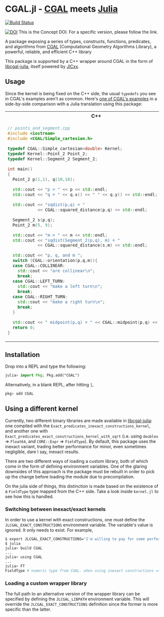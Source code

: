 # CGAL.jl - [CGAL][1] meets [Julia](https://julialang.org)

[![Build Status](https://github.com/rgcv/CGAL.jl/workflows/CI/badge.svg)](https://github.com/rgcv/CGAL.jl/actions)

[![DOI](https://zenodo.org/badge/DOI/10.5281/zenodo.5164008.svg)](https://doi.org/10.5281/zenodo.5164008)
This is the Concept DOI.  For a specific version, please follow the link.

A package exposing a series of types, constructs, functions, predicates, and
algorithms from [CGAL][1] (Computational Geometry Algorithms Library), a
powerful, reliable, and efficient C++ library

This package is supported by a C++ wrapper around CGAL in the form of
[libcgal-julia][2], itself powered by
[JlCxx](https://github.com/JuliaInterop/libcxxwrap-julia).

## Usage

Since the kernel is being fixed on the C++ side, the usual `typedefs` you see
in CGAL's examples aren't as common.  Here's [one of CGAL's
examples](https://doc.cgal.org/latest/Kernel_23/Kernel_23_2points_and_segment_8cpp-example.html)
in a side-by-side comparison with a Julia translation using this package:

<table>
<tr>
<th>C++</th>
<th>Julia</th>
</tr>
<tr>
<td>

```cpp
// points_and_segment.cpp
#include <iostream>
#include <CGAL/Simple_cartesian.h>

typedef CGAL::Simple_cartesian<double> Kernel;
typedef Kernel::Point_2 Point_2;
typedef Kernel::Segment_2 Segment_2;

int main()
{
  Point_2 p(1,1), q(10,10);

  std::cout << "p = " << p << std::endl;
  std::cout << "q = " << q.x() << " " << q.y() << std::endl;

  std::cout << "sqdist(p,q) = "
            << CGAL::squared_distance(p,q) << std::endl;

  Segment_2 s(p,q);
  Point_2 m(5, 9);

  std::cout << "m = " << m << std::endl;
  std::cout << "sqdist(Segment_2(p,q), m) = "
            << CGAL::squared_distance(s,m) << std::endl;

  std::cout << "p, q, and m ";
  switch (CGAL::orientation(p,q,m)){
  case CGAL::COLLINEAR:
    std::cout << "are collinear\n";
    break;
  case CGAL::LEFT_TURN:
    std::cout << "make a left turn\n";
    break;
  case CGAL::RIGHT_TURN:
    std::cout << "make a right turn\n";
    break;
  }

  std::cout << " midpoint(p,q) = " << CGAL::midpoint(p,q) << std::endl;
  return 0;
}
```

</td>
<td>

```julia
# points_and_segment.jl
using CGAL

p, q = Point2(1, 1), Point2(10, 10)

println("p = $p")
println("q = $(x(q)) $(y(q))")

println("sqdist(p,q) = $(squared_distance(p, q))")

s = Segment2(p, q)
m = Point2(5, 9)

println("m = $m")
println("sqdist(Segment2(p,q), m) = $(squared_distance(s, m))")

print("p, q, and m ")
let o = orientation(p, q, m)
    if     o == COLLINEAR  println("are collinear")
    elseif o == LEFT_TURN  println("make a left turn")
    elseif o == RIGHT_TURN println("make a right turn")
    end
end

println(" midpoint(p,q) = $(midpoint(p, q))")
```

</td>
</tr>
</table>

## Installation

Drop into a REPL and type the following:

```julia
julia> import Pkg; Pkg.add("CGAL")
```

Alternatively, in a blank REPL, after hitting `]`,

```julia
pkg> add CGAL
```

## Using a different kernel

Currently, two different binary libraries are made available in
[libcgal-julia][2]: one compiled with the
`Exact_predicates_inexact_constructions_kernel`, and another one with
`Exact_predicates_exact_constructions_kernel_with_sqrt` (i.e. using `doubles`
=> `Float64`, and `CORE::Expr` => `FieldType`).  By default, this package uses
the inexact variant, trading better performance for minor, even sometimes
negligible, dare I say, inexact results.

There are two different ways of loading a custom library, both of which come
in the form of defining environment variables.  One of the glaring downsides
of this approach is the package must be rebuilt in order to pick up the
change before loading the module due to precompilation.

On the julia side of things, this distinction is made based on the existence
of a `FieldType` type mapped from the C++ side.  Take a look inside
`kernel.jl` to see how this is handled.

### Switching between inexact/exact kernels

In order to use a kernel with exact constructions, one must define the
`JLCGAL_EXACT_CONSTRUCTIONS` environment variable.  The variable's value is
ignored. It only needs to exist. For example,

```sh
$ export JLCGAL_EXACT_CONSTRUCTIONS="I'm willing to pay for some performance penalties"
$ julia
julia> build CGAL
...
julia> using CGAL
...
julia> FT
FieldType # numeric type from CGAL. when using inexact constructions => Float64
```

### Loading a custom wrapper library

The full path to an alternative version of the wrapper library can be
specified by defining the `JLCGAL_LIBPATH` environment variable.  This will
override the `JLCGAL_EXACT_CONSTRUCTIONS` definition since the former is more
specific than the latter.

[1]: https://www.cgal.org
[2]: https://github.com/rgcv/libcgal-julia
